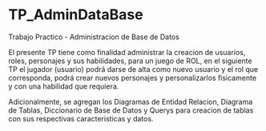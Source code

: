 # TP_AdminDataBase
Trabajo Practico - Administracion de Base de Datos

El presente TP tiene como finalidad administrar la creacion de usuarios, roles, personajes y sus habilidades, para un juego de ROL, en el siguiente TP el jugador (usuario) podrá darse de alta como nuevo usuario y el rol que corresponda, podrá crear nuevos personajes y personalizarlos fisicamente y con una habilidad que requiera.

Adicionalmente, se agregan los Diagramas de Entidad Relacion, Diagrama de Tablas, Diccionario de Base de Datos y Querys para creacion de tablas con sus respectivas caracteristicas y datos.
